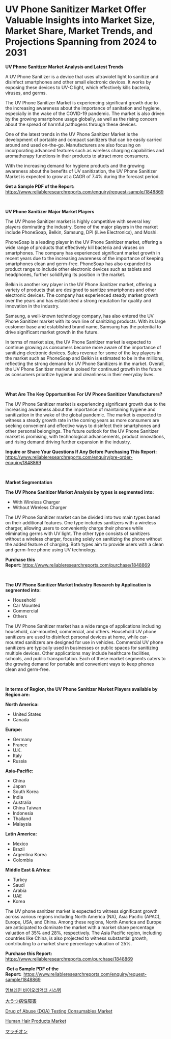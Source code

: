 <p><h1>UV Phone Sanitizer Market Offer Valuable Insights into Market Size, Market Share, Market Trends, and Projections Spanning from 2024 to 2031</h1></p><p><strong>UV Phone Sanitizer Market Analysis and Latest Trends</strong></p>
<p><p>A UV Phone Sanitizer is a device that uses ultraviolet light to sanitize and disinfect smartphones and other small electronic devices. It works by exposing these devices to UV-C light, which effectively kills bacteria, viruses, and germs.</p><p>The UV Phone Sanitizer Market is experiencing significant growth due to the increasing awareness about the importance of sanitation and hygiene, especially in the wake of the COVID-19 pandemic. The market is also driven by the growing smartphone usage globally, as well as the rising concern about the spread of harmful pathogens through these devices.</p><p>One of the latest trends in the UV Phone Sanitizer Market is the development of portable and compact sanitizers that can be easily carried around and used on-the-go. Manufacturers are also focusing on incorporating advanced features such as wireless charging capabilities and aromatherapy functions in their products to attract more consumers.</p><p>With the increasing demand for hygiene products and the growing awareness about the benefits of UV sanitization, the UV Phone Sanitizer Market is expected to grow at a CAGR of 7.4% during the forecast period.</p></p>
<p><strong>Get a Sample PDF of the Report:&nbsp;</strong> <a href="https://www.reliableresearchreports.com/enquiry/request-sample/1848869">https://www.reliableresearchreports.com/enquiry/request-sample/1848869</a></p>
<p>&nbsp;</p>
<p><strong>UV Phone Sanitizer Major Market Players</strong></p>
<p><p>The UV Phone Sanitizer market is highly competitive with several key players dominating the industry. Some of the major players in the market include PhoneSoap, Belkin, Samsung, DPI (iLive Electronics), and Moshi.</p><p>PhoneSoap is a leading player in the UV Phone Sanitizer market, offering a wide range of products that effectively kill bacteria and viruses on smartphones. The company has experienced significant market growth in recent years due to the increasing awareness of the importance of keeping smartphones clean and germ-free. PhoneSoap has also expanded its product range to include other electronic devices such as tablets and headphones, further solidifying its position in the market.</p><p>Belkin is another key player in the UV Phone Sanitizer market, offering a variety of products that are designed to sanitize smartphones and other electronic devices. The company has experienced steady market growth over the years and has established a strong reputation for quality and innovation in the industry.</p><p>Samsung, a well-known technology company, has also entered the UV Phone Sanitizer market with its own line of sanitizing products. With its large customer base and established brand name, Samsung has the potential to drive significant market growth in the future.</p><p>In terms of market size, the UV Phone Sanitizer market is expected to continue growing as consumers become more aware of the importance of sanitizing electronic devices. Sales revenue for some of the key players in the market such as PhoneSoap and Belkin is estimated to be in the millions, reflecting the strong demand for UV Phone Sanitizers in the market. Overall, the UV Phone Sanitizer market is poised for continued growth in the future as consumers prioritize hygiene and cleanliness in their everyday lives.</p></p>
<p>&nbsp;</p>
<p><strong>What Are The Key Opportunities For UV Phone Sanitizer Manufacturers?</strong></p>
<p><p>The UV Phone Sanitizer market is experiencing significant growth due to the increasing awareness about the importance of maintaining hygiene and sanitization in the wake of the global pandemic. The market is expected to witness a steady growth rate in the coming years as more consumers are seeking convenient and effective ways to disinfect their smartphones and other personal belongings. The future outlook for the UV Phone Sanitizer market is promising, with technological advancements, product innovations, and rising demand driving further expansion in the industry.</p></p>
<p><strong>Inquire or Share Your Questions If Any Before Purchasing This Report:</strong> <a href="https://www.reliableresearchreports.com/enquiry/pre-order-enquiry/1848869">https://www.reliableresearchreports.com/enquiry/pre-order-enquiry/1848869</a></p>
<p>&nbsp;</p>
<p><strong>Market Segmentation</strong></p>
<p><strong>The UV Phone Sanitizer Market Analysis by types is segmented into:</strong></p>
<p><ul><li>With Wireless Charger</li><li>Without Wireless Charger</li></ul></p>
<p><p>The UV Phone Sanitizer market can be divided into two main types based on their additional features. One type includes sanitizers with a wireless charger, allowing users to conveniently charge their phones while eliminating germs with UV light. The other type consists of sanitizers without a wireless charger, focusing solely on sanitizing the phone without the added feature of charging. Both types aim to provide users with a clean and germ-free phone using UV technology.</p></p>
<p><strong>Purchase this Report:&nbsp;</strong><a href="https://www.reliableresearchreports.com/purchase/1848869">https://www.reliableresearchreports.com/purchase/1848869</a></p>
<p>&nbsp;</p>
<p><strong>The UV Phone Sanitizer Market Industry Research by Application is segmented into:</strong></p>
<p><ul><li>Household</li><li>Car Mounted</li><li>Commercial</li><li>Others</li></ul></p>
<p><p>The UV Phone Sanitizer market has a wide range of applications including household, car-mounted, commercial, and others. Household UV phone sanitizers are used to disinfect personal devices at home, while car-mounted sanitizers are designed for use in vehicles. Commercial UV phone sanitizers are typically used in businesses or public spaces for sanitizing multiple devices. Other applications may include healthcare facilities, schools, and public transportation. Each of these market segments caters to the growing demand for portable and convenient ways to keep phones clean and germ-free.</p></p>
<p>&nbsp;</p>
<p><strong>In terms of Region, the UV Phone Sanitizer Market Players available by Region are:</strong></p>
<p>
    <p> <strong> North America: </strong>
        <ul>
            <li>United States</li>
            <li>Canada</li>
        </ul>
        </p> 
    <p> <strong> Europe: </strong>
        <ul>
            <li>Germany</li>
            <li>France</li>
            <li>U.K.</li>
            <li>Italy</li>
            <li>Russia</li>
        </ul>
        </p> 
    <p> <strong> Asia-Pacific: </strong>
        <ul>
            <li>China</li>
            <li>Japan</li>
            <li>South Korea</li>
            <li>India</li>
            <li>Australia</li>
            <li>China Taiwan</li>
            <li>Indonesia</li>
            <li>Thailand</li>
            <li>Malaysia</li>
        </ul>
        </p> 
    <p> <strong> Latin America: </strong>
        <ul>
            <li>Mexico</li>
            <li>Brazil</li>
            <li>Argentina Korea</li>
            <li>Colombia</li>
        </ul>
        </p> 
    <p> <strong> Middle East & Africa: </strong>
        <ul>
            <li>Turkey</li>
            <li>Saudi</li>
            <li>Arabia</li>
            <li>UAE</li>
            <li>Korea</li>
        </ul>
    </p>
    </p>
<p><p>The UV phone sanitizer market is expected to witness significant growth across various regions including North America (NA), Asia Pacific (APAC), Europe, USA, and China. Among these regions, North America and Europe are anticipated to dominate the market with a market share percentage valuation of 35% and 28%, respectively. The Asia Pacific region, including countries like China, is also projected to witness substantial growth, contributing to a market share percentage valuation of 25%.</p></p>
<p><strong>Purchase this Report: </strong><a href="https://www.reliableresearchreports.com/purchase/1848869">https://www.reliableresearchreports.com/purchase/1848869</a></p>
<p>&nbsp;<strong>Get a Sample PDF of the Report:&nbsp;&nbsp;</strong><a href="https://www.reliableresearchreports.com/enquiry/request-sample/1848869">https://www.reliableresearchreports.com/enquiry/request-sample/1848869</a></p>
<p><strong></strong></p>
<p><p><a href="https://github.com/TrevorKruvalis5678/Market-Research-Report-List-1/blob/main/14154315408.md">멤브레인 바이오리액터 시스템</a></p><p><a href="https://github.com/avwofrml53535/Market-Research-Report-List-1/blob/main/42308895870.md">大うつ病性障害</a></p><p><a href="https://issuu.com/reportprime-2/docs/drug-of-abuse-doa-testing-consumabl_d85af852912d20">Drug of Abuse (DOA) Testing Consumables Market</a></p><p><a href="https://github.com/mbisetmhermsr/Market-Research-Report-List-1/blob/main/human-hair-products-market.md">Human Hair Products Market</a></p><p><a href="https://github.com/vtbvgl20191192/Market-Research-Report-List-1/blob/main/10850465871.md">マラチオン</a></p></p>